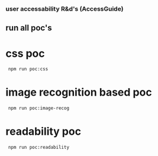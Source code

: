 ### user accessability R&d's (AccessGuide)

## run all poc's
# css poc
``` npm run poc:css```
# image recognition based poc
``` npm run poc:image-recog```
# readability poc
``` npm run poc:readability```